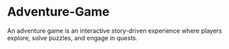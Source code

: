 # Adventure-Game
An adventure game is an interactive story-driven experience where players explore, solve puzzles, and engage in quests.
